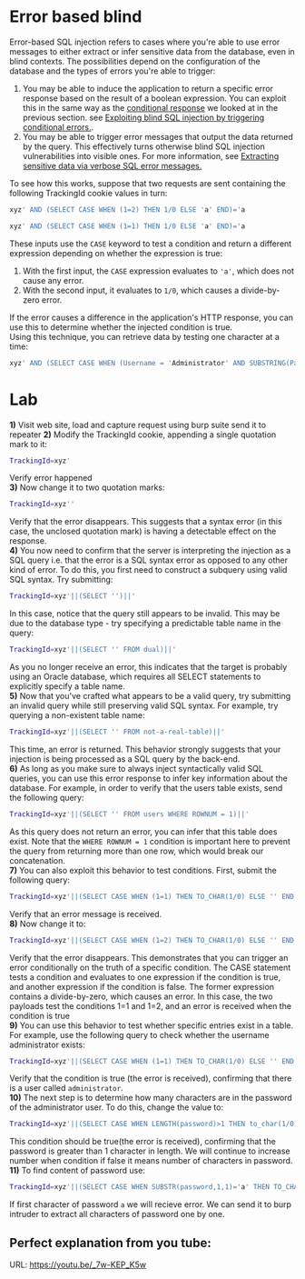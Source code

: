 # Error based blind

Error-based SQL injection refers to cases where you're able to use error messages to either extract or infer sensitive data
from the database, even in blind contexts.
The possibilities depend on the configuration of the database and the types of errors you're able to trigger:

1) You may be able to induce the application to return a specific error response based on the result of a boolean expression.
You can exploit this in the same way as the [conditional response](https://portswigger.net/web-security/sql-injection/blind#exploiting-blind-sql-injection-by-triggering-conditional-responses) we looked at in the previous section.
see [Exploiting blind SQL injection by triggering conditional errors.](https://portswigger.net/web-security/sql-injection/blind#exploiting-blind-sql-injection-by-triggering-conditional-errors).<br>
2) You may be able to trigger error messages that output the data returned by the query.
This effectively turns otherwise blind SQL injection vulnerabilities into visible ones.
For more information, see [Extracting sensitive data via verbose SQL error messages.](https://portswigger.net/web-security/sql-injection/blind#extracting-sensitive-data-via-verbose-sql-error-messages)


To see how this works, suppose that two requests are sent containing the following TrackingId cookie values in turn:
```bash
xyz' AND (SELECT CASE WHEN (1=2) THEN 1/0 ELSE 'a' END)='a
```
```bash
xyz' AND (SELECT CASE WHEN (1=1) THEN 1/0 ELSE 'a' END)='a
```
These inputs use the `CASE` keyword to test a condition and return a different expression depending on whether the expression is true:<br>
1) With the first input, the `CASE` expression evaluates to `'a'`, which does not cause any error.
2) With the second input, it evaluates to `1/0`, which causes a divide-by-zero error.

If the error causes a difference in the application's HTTP response, you can use this to determine whether the injected condition is true.
<br>
Using this technique, you can retrieve data by testing one character at a time:
```bash
xyz' AND (SELECT CASE WHEN (Username = 'Administrator' AND SUBSTRING(Password, 1, 1) > 'm') THEN 1/0 ELSE 'a' END FROM Users)='a
```

# Lab

**1)** Visit web site, load and capture request using burp suite send it to repeater
**2)** Modify the TrackingId cookie, appending a single quotation mark to it:
```bash
TrackingId=xyz'
```
Verify error happened<br>
**3)** Now change it to two quotation marks:
```bash
TrackingId=xyz''
```
Verify that the error disappears. This suggests that a syntax error (in this case, the unclosed quotation mark) is having a detectable effect on the response.<br>
**4)** You now need to confirm that the server is interpreting the injection as a SQL query i.e. that the error is a SQL syntax error as opposed to any other kind of error. To do this, you first need to construct a subquery using valid SQL syntax. Try submitting:
```bash
TrackingId=xyz'||(SELECT '')||'
```
In this case, notice that the query still appears to be invalid. This may be due to the database type - try specifying a predictable table name in the query:
```bash
TrackingId=xyz'||(SELECT '' FROM dual)||'
```
As you no longer receive an error, this indicates that the target is probably using an Oracle database, which requires all SELECT statements to explicitly specify a table name.<br>
**5)** Now that you've crafted what appears to be a valid query, try submitting an invalid query while still preserving valid SQL syntax. For example, try querying a non-existent table name:
```bash
TrackingId=xyz'||(SELECT '' FROM not-a-real-table)||'
```
This time, an error is returned. This behavior strongly suggests that your injection is being processed as a SQL query by the back-end.<br>
**6)** As long as you make sure to always inject syntactically valid SQL queries, you can use this error response to infer key information about the database. For example, in order to verify that the users table exists, send the following query:
```bash
TrackingId=xyz'||(SELECT '' FROM users WHERE ROWNUM = 1)||'
```
As this query does not return an error, you can infer that this table does exist. Note that the `WHERE ROWNUM = 1` condition is important here to prevent the query from returning more than one row, which would break our concatenation.<br>
**7)** You can also exploit this behavior to test conditions. First, submit the following query:
```bash
TrackingId=xyz'||(SELECT CASE WHEN (1=1) THEN TO_CHAR(1/0) ELSE '' END FROM dual)||'
```
Verify that an error message is received.<br>
**8)** Now change it to:
```bash
TrackingId=xyz'||(SELECT CASE WHEN (1=2) THEN TO_CHAR(1/0) ELSE '' END FROM dual)||'
```
Verify that the error disappears. This demonstrates that you can trigger an error conditionally on the truth of a specific condition. The CASE statement tests a condition and evaluates to one expression if the condition is true, and another expression if the condition is false. The former expression contains a divide-by-zero, which causes an error. In this case, the two payloads test the conditions 1=1 and 1=2, and an error is received when the condition is true<br>
**9)** You can use this behavior to test whether specific entries exist in a table. For example, use the following query to check whether the username administrator exists:
```bash
TrackingId=xyz'||(SELECT CASE WHEN (1=1) THEN TO_CHAR(1/0) ELSE '' END FROM users WHERE username='administrator')||'
```
Verify that the condition is true (the error is received), confirming that there is a user called `administrator`.<br>
**10)** The next step is to determine how many characters are in the password of the administrator user. To do this, change the value to:
```bash
TrackingId=xyz'||(SELECT CASE WHEN LENGTH(password)>1 THEN to_char(1/0) ELSE '' END FROM users WHERE username='administrator')||'
```
This condition should be true(the error is received), confirming that the password is greater than 1 character in length.
We will continue to increase number when condition if false it means number of characters in password.<br>
**11)** To find content of password use:
```bash
TrackingId=xyz'||(SELECT CASE WHEN SUBSTR(password,1,1)='a' THEN TO_CHAR(1/0) ELSE '' END FROM users WHERE username='administrator')||'
```
If first character of password `a` we will recieve error. We can send it to burp intruder to extract all characters of password one by one.

## Perfect explanation from you tube:
URL: https://youtu.be/_7w-KEP_K5w
